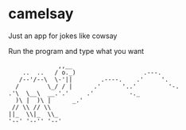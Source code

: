 # camelsay
Just an app for jokes like cowsay


Run the program and type what you want


                  ,,__   
        ..  ..   / o._)                   .---.
       /--'/--\  \-'||        .----.    .'     '.
      /        \_/ / |      .'      '..'         '-.
    .'\  \__\  __.'.'     .'          -._
      )\ |  )\ |      _.'
     // \\ // \\
    ||_  \\|_  \\_
    '--' '--'' '--' 

